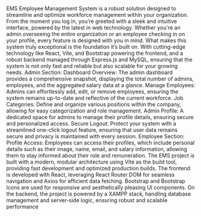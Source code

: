 #
EMS
Employee Management System is a robust solution designed to streamline and optimize workforce management within your organization.  From the moment you log in, you’re greeted with a sleek and intuitive interface, powered by the latest in web technology. Whether you're an admin overseeing the entire organization or an employee checking in on your profile, every feature is designed with you in mind.
What makes this system truly exceptional is the foundation it’s built on. With cutting-edge technology like React, Vite, and Bootstrap powering the frontend, and a robust backend managed through Express.js and MySQL, ensuring that the system is not only fast and reliable but also scalable for your growing needs.
Admin Section:
Dashboard Overview:
The admin dashboard provides a comprehensive snapshot, displaying the total number of admins, employees, and the aggregated salary data at a glance.
Manage Employees:
Admins can effortlessly add, edit, or remove employees, ensuring the system remains up-to-date and reflective of the current workforce.
Job Categories:
Define and organize various positions within the company, allowing for easy categorization and role management.
Admin Profile:
A dedicated space for admins to manage their profile details, ensuring secure and personalized access.
Secure Logout:
 Protect your system with a streamlined one-click logout feature, ensuring that user data remains secure and privacy is maintained with every session.
 Employee Section:
Profile Access:
Employees can access their profiles, which include personal details such as their image, name, email, and salary information, allowing them to stay informed about their role and remuneration.
The EMS project is built with a modern, modular architecture using Vite as the build tool, providing fast development and optimized production builds. The frontend is developed with React, leveraging React Router DOM for seamless navigation and Axios for efficient data fetching. Bootstrap and Bootstrap Icons are used for responsive and aesthetically pleasing UI components. On the backend, the project is powered by a XAMPP stack, handling database management and server-side logic, ensuring robust and scalable performance

